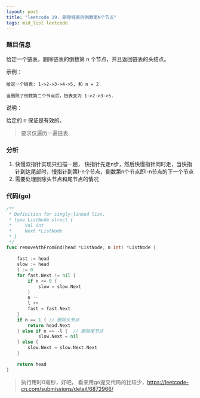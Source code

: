 ```yaml
---
layout: post
title: "leetcode 19. 删除链表的倒数第N个节点"
tags: mid_list leetcode
---
```



### 题目信息

给定一个链表，删除链表的倒数第 n 个节点，并且返回链表的头结点。

示例：

```
给定一个链表: 1->2->3->4->5, 和 n = 2.

当删除了倒数第二个节点后，链表变为 1->2->3->5.
```

说明：

给定的 n 保证是有效的。

> 要求仅遍历一遍链表

### 分析
    
1. 快慢双指针实现只扫描一趟， 快指针先走n步，然后快慢指针同时走，当快指针到达尾部时，慢指针到第l-n个节点，倒数第n个节点即l-n节点的下一个节点
2. 需要处理删除头节点和尾节点的情况 

### 代码(go)

```go
/**
 * Definition for singly-linked list.
 * type ListNode struct {
 *     Val int
 *     Next *ListNode
 * }
 */
func removeNthFromEnd(head *ListNode, n int) *ListNode {
    
    fast := head
    slow := head
    l := 0 
    for fast.Next != nil {
        if n <= 0 {
            slow = slow.Next
        }
        n --
        l ++
        fast = fast.Next 
    }
    if n == 1 { // 删除头节点
        return head.Next
    } else if n == -l {  // 删除尾节点
            slow.Next = nil
    } else {
        slow.Next = slow.Next.Next
    }
    
    return head
}
```

> 执行用时0毫秒，好吧， 看来用go提交代码的比较少，https://leetcode-cn.com/submissions/detail/6872966/
